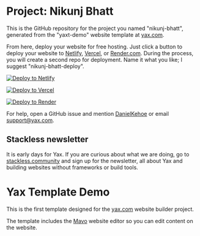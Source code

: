 # Project: Nikunj Bhatt

This is the GitHub repository for the project you named "nikunj-bhatt", generated from the "yaxt-demo" website template at [yax.com](https://yax.com).

From here, deploy your website for free hosting. Just click a button to deploy your website to [Netlify](https://www.netlify.com/), [Vercel](https://vercel.com/), or [Render.com](https://render.com/). During the process, you will create a second repo for deployment. Name it what you like; I suggest "nikunj-bhatt-deploy".

[![Deploy to Netlify](https://www.netlify.com/img/deploy/button.svg)](https://app.netlify.com/start/deploy?repository=https://github.com/nikunjbhatt/nikunj-bhatt)

[![Deploy to Vercel](https://vercel.com/button)](https://vercel.com/import/project?template=https://github.com/nikunjbhatt/nikunj-bhatt)

[![Deploy to Render](https://render.com/images/deploy-to-render-button.svg)](https://render.com/deploy)

For help, open a GitHub issue and mention [DanielKehoe](https://github.com/DanielKehoe) or email [support@yax.com](mailto:support@yax.com?subject=[GitHub]%20nikunj-bhatt).

## Stackless newsletter

It is early days for Yax. If you are curious about what we are doing, go to [stackless.community](https://stackless.community/) and sign up for the newsletter, all about Yax and building websites without frameworks or build tools.



# Yax Template Demo

This is the first template designed for the [yax.com](https://yax.com/) website builder project.

The template includes the [Mavo](https://mavo.io/) website editor so you can edit content on the website.
